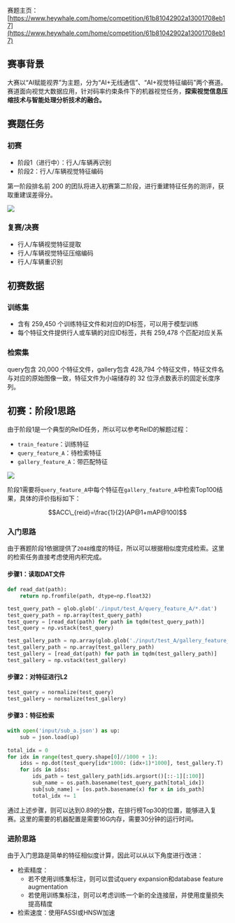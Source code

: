 <!-- 2021人工智能大赛 -->
<!-- AI+视觉特征编码赛题笔记 -->
<!-- 2021-12-28 -->
<!-- <a target="_blank" href="https://www.zhihu.com/people/finlayliu">阿水</a>, <a target="_blank" href="https://www.zhihu.com/people/wang-he-13-93">鱼遇雨欲语与余</a>-->
<!--  -->

赛题主页：[https://www.heywhale.com/home/competition/61b81042902a13001708eb17](https://www.heywhale.com/home/competition/61b81042902a13001708eb17)


## 赛事背景

大赛以“AI赋能视界”为主题，分为“AI+无线通信”、“AI+视觉特征编码”两个赛道。赛道面向视觉大数据应用，针对码率约束条件下的机器视觉任务，**探索视觉信息压缩技术与智能处理分析技术的融合。**

## 赛题任务

### 初赛

- 阶段1（进行中）：行人/车辆再识别
- 阶段2：行人/车辆视觉特征编码

第一阶段排名前 200 的团队将进入初赛第二阶段，进行重建特征任务的测评，获取重建误差得分。

![](https://cdn.coggle.club/person-reid-example.png)

### 复赛/决赛

- 行人/车辆视觉特征提取
- 行人/车辆视觉特征压缩编码
- 行人/车辆重识别

## 初赛数据

### 训练集
- 含有 259,450 个训练特征文件和对应的ID标签，可以用于模型训练
- 每个特征文件提供行人或车辆的对应ID标签，共有 259,478 个匹配对应关系

### 检索集

query包含 20,000 个特征文件，gallery包含 428,794 个特征文件，特征文件名与对应的原始图像一致，特征文件为小端储存的 32 位浮点数表示的固定长度序列。

## 初赛：阶段1思路

由于阶段1是一个典型的ReID任务，所以可以参考ReID的解题过程：

- `train_feature`：训练特征
- `query_feature_A`：待检索特征
- `gallery_feature_A`：带匹配特征

![](https://https://cdn.coggle.club/cbir-pipeline.png)

阶段1需要将`query_feature_A`中每个特征在`gallery_feature_A`中检索Top100结果，具体的评价指标如下：

$$ACC\_{reid}=\frac{1}{2}(AP@1+mAP@100)$$

### 入门思路

由于赛题阶段1依据提供了`2048`维度的特征，所以可以根据相似度完成检索。这里的检索任务直接考虑使用内积完成。

#### 步骤1：读取DAT文件
```python
def read_dat(path):
    return np.fromfile(path, dtype=np.float32)

test_query_path = glob.glob('./input/test_A/query_feature_A/*.dat')
test_query_path = np.array(test_query_path)
test_query = [read_dat(path) for path in tqdm(test_query_path)]
test_query = np.vstack(test_query)

test_gallery_path = np.array(glob.glob('./input/test_A/gallery_feature_A/*.dat'))
test_gallery_path = np.array(test_gallery_path)
test_gallery = [read_dat(path) for path in tqdm(test_gallery_path)]
test_gallery = np.vstack(test_gallery)
```

#### 步骤2：对特征进行L2

```python
test_query = normalize(test_query)
test_gallery = normalize(test_gallery)
```

#### 步骤3：特征检索

```python
with open('input/sub_a.json') as up:
    sub = json.load(up)
    
total_idx = 0
for idx in range(test_query.shape[0]//1000 + 1):
    idss = np.dot(test_query[idx*1000: (idx+1)*1000], test_gallery.T)
    for ids in idss:
        ids_path = test_gallery_path[ids.argsort()[::-1][:100]]
        sub_name = os.path.basename(test_query_path[total_idx])
        sub[sub_name] = [os.path.basename(x) for x in ids_path]
        total_idx += 1        
```

通过上述步骤，则可以达到0.89的分数，在排行榜Top30的位置，能够进入复赛。这里的需要的机器配置是需要16G内存，需要30分钟的运行时间。

### 进阶思路

由于入门思路是简单的特征相似度计算，因此可以从以下角度进行改进：
- 检索精度：
  - 若不使用训练集标注，则可以尝试query expansion和database feature augmentation
  - 若使用训练集标注，则可以考虑训练一个新的全连接层，并使用度量损失提高精度
- 检索速度：使用FASSI或HNSW加速